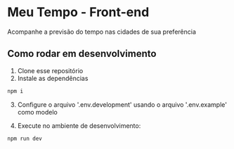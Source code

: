 # Meu Tempo - Front-end

Acompanhe a previsão do tempo nas cidades de sua preferência

## Como rodar em desenvolvimento

1. Clone esse repositório
2. Instale as dependências

```bash
npm i
```

3. Configure o arquivo '.env.development' usando o arquivo '.env.example' como modelo

4. Execute no ambiente de desenvolvimento:

```bash
npm run dev
```
